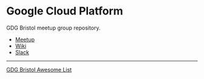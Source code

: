 # Google Cloud Platform

GDG Bristol meetup group repository.

- [Meetup](https://www.meetup.com/GDG-Bristol/)
- [Wiki](http://gdg.unauthed.io)
- [Slack](https://join.slack.com/t/unauthed/shared_invite/enQtNDA5OTcyMTU3NDg5LTIxZTQ5NjhmMWE1ZjY4YmQzOTlmMjQxNjU3NGNlZjhjZjQ1ODczMzZhNTI3ZjJmMTk2NGY1MDY0OTE1ODk0ZDU)

---

[GDG Bristol Awesome List](awesome-gdg.md)
